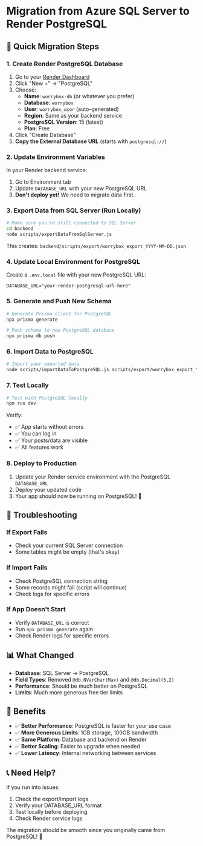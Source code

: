 # Migration from Azure SQL Server to Render PostgreSQL

## 🚀 Quick Migration Steps

### 1. Create Render PostgreSQL Database

1. Go to your [Render Dashboard](https://dashboard.render.com/)
2. Click "New +" → "PostgreSQL"
3. Choose:
   - **Name**: `worrybox-db` (or whatever you prefer)
   - **Database**: `worrybox`
   - **User**: `worrybox_user` (auto-generated)
   - **Region**: Same as your backend service
   - **PostgreSQL Version**: 15 (latest)
   - **Plan**: Free
4. Click "Create Database"
5. **Copy the External Database URL** (starts with `postgresql://`)

### 2. Update Environment Variables

In your Render backend service:
1. Go to Environment tab
2. Update `DATABASE_URL` with your new PostgreSQL URL
3. **Don't deploy yet!** We need to migrate data first.

### 3. Export Data from SQL Server (Run Locally)

```bash
# Make sure you're still connected to SQL Server
cd backend
node scripts/exportDataFromSqlServer.js
```

This creates: `backend/scripts/export/worrybox_export_YYYY-MM-DD.json`

### 4. Update Local Environment for PostgreSQL

Create a `.env.local` file with your new PostgreSQL URL:
```
DATABASE_URL="your-render-postgresql-url-here"
```

### 5. Generate and Push New Schema

```bash
# Generate Prisma client for PostgreSQL
npx prisma generate

# Push schema to new PostgreSQL database
npx prisma db push
```

### 6. Import Data to PostgreSQL

```bash
# Import your exported data
node scripts/importDataToPostgreSQL.js scripts/export/worrybox_export_YYYY-MM-DD.json
```

### 7. Test Locally

```bash
# Test with PostgreSQL locally
npm run dev
```

Verify:
- ✅ App starts without errors
- ✅ You can log in
- ✅ Your posts/data are visible
- ✅ All features work

### 8. Deploy to Production

1. Update your Render service environment with the PostgreSQL `DATABASE_URL`
2. Deploy your updated code
3. Your app should now be running on PostgreSQL! 🎉

## 🔧 Troubleshooting

### If Export Fails
- Check your current SQL Server connection
- Some tables might be empty (that's okay)

### If Import Fails
- Check PostgreSQL connection string
- Some records might fail (script will continue)
- Check logs for specific errors

### If App Doesn't Start
- Verify `DATABASE_URL` is correct
- Run `npx prisma generate` again
- Check Render logs for specific errors

## 📊 What Changed

- **Database**: SQL Server → PostgreSQL
- **Field Types**: Removed `@db.NVarChar(Max)` and `@db.Decimal(5,2)`
- **Performance**: Should be much better on PostgreSQL
- **Limits**: Much more generous free tier limits

## 🎯 Benefits

- ✅ **Better Performance**: PostgreSQL is faster for your use case
- ✅ **More Generous Limits**: 1GB storage, 100GB bandwidth
- ✅ **Same Platform**: Database and backend on Render
- ✅ **Better Scaling**: Easier to upgrade when needed
- ✅ **Lower Latency**: Internal networking between services

## 📞 Need Help?

If you run into issues:
1. Check the export/import logs
2. Verify your DATABASE_URL format
3. Test locally before deploying
4. Check Render service logs

The migration should be smooth since you originally came from PostgreSQL! 🚀